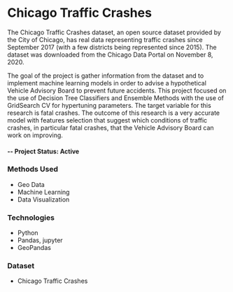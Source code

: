 
# Chicago Traffic Crashes


The Chicago Traffic Crashes dataset, an open source dataset provided by the City of Chicago, has real data representing traffic crashes since September 2017 (with a few districts being represented since 2015). The dataset was downloaded from the Chicago Data Portal on November 8, 2020.

The goal of the project is gather information from the dataset and to implement machine learning models in order to advise a hypothetical Vehicle Advisory Board to prevent future accidents. This project focused on the use of Decision Tree Classifiers and Ensemble Methods with the use of GridSearch CV for hypertuning parameters. The target variable for this research is fatal crashes. The outcome of this research is a very accurate model with features selection that suggest which conditions of traffic crashes, in particular fatal crashes, that the Vehicle Advisory Board can work on improving.
#### -- Project Status: Active
### Methods Used
* Geo Data
* Machine Learning
* Data Visualization
### Technologies
* Python
* Pandas, jupyter
* GeoPandas
### Dataset
* Chicago Traffic Crashes
